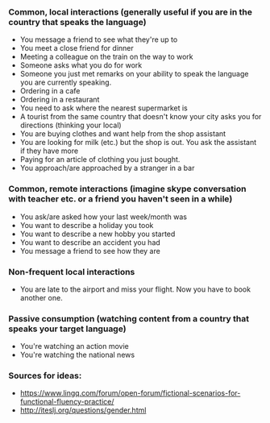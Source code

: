 ### Common, local interactions (generally useful if you are in the country that speaks the language)
* You message a friend to see what they're up to
* You meet a close friend for dinner
* Meeting a colleague on the train on the way to work
* Someone asks what you do for work
* Someone you just met remarks on your ability to speak the language you are currently speaking.
* Ordering in a cafe
* Ordering in a restaurant
* You need to ask where the nearest supermarket is
* A tourist from the same country that doesn't know your city asks you for directions (thinking your local)
* You are buying clothes and want help from the shop assistant
* You are looking for milk (etc.) but the shop is out. You ask the assistant if they have more
* Paying for an article of clothing you just bought.
* You approach/are approached by a stranger in a bar

### Common, remote interactions (imagine skype conversation with teacher etc. or a friend you haven't seen in a while)
* You ask/are asked how your last week/month was
* You want to describe a holiday you took
* You want to describe a new hobby you started
* You want to describe an accident you had
* You message a friend to see how they are

### Non-frequent local interactions
* You are late to the airport and miss your flight. Now you have to book another one.

### Passive consumption (watching content from a country that speaks your target language)
* You're watching an action movie
* You're watching the national news

### Sources for ideas:
 * https://www.lingq.com/forum/open-forum/fictional-scenarios-for-functional-fluency-practice/
 * http://iteslj.org/questions/gender.html
